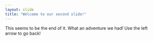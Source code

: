 ```yaml
---
layout: slide
title: "Welcome to our second slide!"
---
```

This seems to be the end of it. What an adventure we had!
Use the left arrow to go back!
